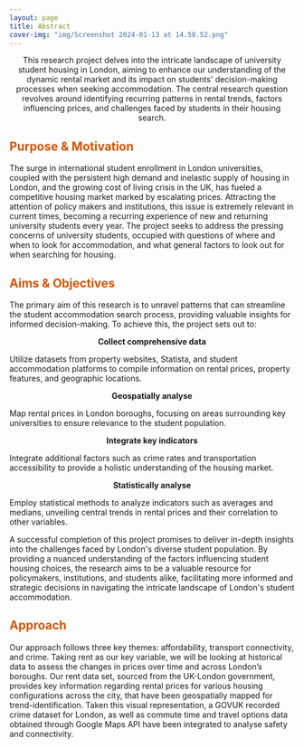 ```yaml
---
layout: page
title: Abstract
cover-img: "img/Screenshot 2024-01-13 at 14.58.52.png"
---
```

<p align="center">This research project delves into the intricate landscape of university student housing in London, aiming to enhance our understanding of the dynamic rental market and its impact on students' decision-making processes when seeking accommodation. The central research question revolves around identifying recurring patterns in rental trends, factors influencing prices, and challenges faced by students in their housing search.</p>


## <span style="color: #D35400 ;">Purpose & Motivation</span>

The surge in international student enrollment in London universities, coupled with the persistent high demand and inelastic supply of housing in London, and the growing cost of living crisis in the UK, has fueled a competitive housing market marked by escalating prices.
Attracting the attention of policy makers and institutions, this issue is extremely relevant in current times, becoming a recurring experience of new and returning university students every year. The project seeks to address the pressing concerns of university students, occupied with questions of where and when to look for accommodation, and what general factors to look out for when searching for housing.

## <span style="color: #D35400 ;">Aims & Objectives</span>
The primary aim of this research is to unravel patterns that can streamline the student accommodation search process, providing valuable insights for informed decision-making. To achieve this, the project sets out to:

 <p align="center"><strong>Collect comprehensive data</strong></p>

Utilize datasets from property websites, Statista, and student accommodation platforms to compile information on rental prices, property features, and geographic locations.

 <p align="center"><strong>Geospatially analyse</strong></p>

Map rental prices in London boroughs, focusing on areas surrounding key universities to ensure relevance to the student population.

 <p align="center"><strong>Integrate key indicators</strong></p>

Integrate additional factors such as crime rates and transportation accessibility to provide a holistic understanding of the housing market.

 <p align="center"><strong>Statistically analyse</strong></p>

Employ statistical methods to analyze indicators such as averages and medians, unveiling central trends in rental prices and their correlation to other variables.

A successful completion of this project promises to deliver in-depth insights into the challenges faced by London's diverse student population. By providing a nuanced understanding of the factors influencing student housing choices, the research aims to be a valuable resource for policymakers, institutions, and students alike, facilitating more informed and strategic decisions in navigating the intricate landscape of London's student accommodation.

## <span style="color: #D35400 ;">Approach</span>
Our approach follows three key themes: affordability, transport connectivity, and crime. Taking rent as our key variable, we will be looking at historical data to assess the changes in prices over time and across London’s boroughs. Our rent data set, sourced from the UK-London government, provides key information regarding rental prices for various housing configurations across the city, that have been geospatially mapped for trend-identification. Taken this visual representation, a GOVUK recorded crime dataset for London, as well as commute time and travel options data obtained through Google Maps API have been integrated to analyse safety and connectivity.
